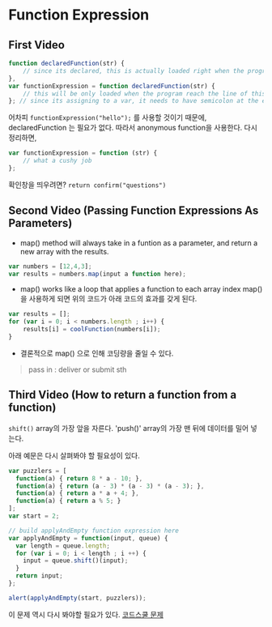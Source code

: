 # Function Expression

## First Video
```javascript
function declaredFunction(str) {
    // since its declared, this is actually loaded right when the program is run. And its loaded into memory and held there until you want to use it
},
var functionExpression = function declaredFunction(str) {
    // this will be only loaded when the program reach the line of this code.
}; // since its assigning to a var, it needs to have semicolon at the end.
```

어차피 `functionExpression("hello");` 를 사용할 것이기 때문에, declaredFunction 는 필요가 없다. 따라서 anonymous function을 사용한다. 다시 정리하면,

```javascript
var functionExpression = function (str) {
    // what a cushy job
};
```

확인창을 띄우려면?
`return confirm("questions")`

## Second Video (Passing Function Expressions As Parameters)
* map() method will always take in a funtion as a parameter, and return a new array with the results.
```javascript
var numbers = [12,4,3];
var results = numbers.map(input a function here);
```
* map() works like a loop that applies a function to each array index
map()을 사용하게 되면 위의 코드가 아래 코드의 효과를 갖게 된다.
```javascript
var results = [];
for (var i = 0; i < numbers.length ; i++) {
    results[i] = coolFunction(numbers[i]);
}
```

* 결론적으로 map() 으로 인해 코딩량을 줄일 수 있다.
> pass in : deliver or submit sth

## Third Video (How to return a function from a function)
`shift()` array의 가장 앞을 자른다.
'push()' array의 가장 맨 뒤에 데이터를 밀어 넣는다.

아래 예문은 다시 살펴봐야 할 필요성이 있다.
```javascript
var puzzlers = [
  function(a) { return 8 * a - 10; },
  function(a) { return (a - 3) * (a - 3) * (a - 3); },
  function(a) { return a * a + 4; },
  function(a) { return a % 5; }
];
var start = 2;

// build applyAndEmpty function expression here
var applyAndEmpty = function(input, queue) {
  var length = queue.length;
  for (var i = 0; i < length ; i ++) {
    input = queue.shift()(input);
  }
  return input;
};

alert(applyAndEmpty(start, puzzlers));
```

이 문제 역시 다시 봐야할 필요가 있다. [코드스쿨 문제](https://www.codeschool.com/discuss/t/javascript-road-trip-part-3-level-1-challenge-14/10796)















